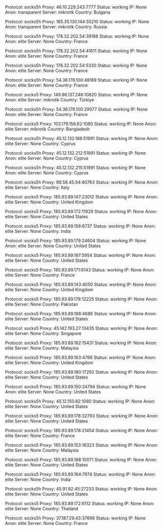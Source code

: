 Protocol: socks5h
Proxy: 46.10.229.243:7777
Status: working
IP: None
Anon: transparent
Server: mikrotik
Country: Bulgaria

Protocol: socks5h
Proxy: 185.35.130.144:55210
Status: working
IP: None
Anon: transparent
Server: mikrotik
Country: Russia

Protocol: socks5h
Proxy: 178.32.202.54:39188
Status: working
IP: None
Anon: elite
Server: None
Country: France

Protocol: socks5h
Proxy: 178.32.202.54:41611
Status: working
IP: None
Anon: elite
Server: None
Country: France

Protocol: socks5h
Proxy: 178.32.202.54:5330
Status: working
IP: None
Anon: elite
Server: None
Country: France

Protocol: socks5h
Proxy: 54.36.176.100:48169
Status: working
IP: None
Anon: elite
Server: None
Country: France

Protocol: socks5
Proxy: 149.86.137.246:10820
Status: working
IP: None
Anon: elite
Server: mikrotik
Country: Türkiye

Protocol: socks5h
Proxy: 54.36.176.100:29077
Status: working
IP: None
Anon: elite
Server: None
Country: France

Protocol: socks5
Proxy: 103.179.156.62:1080
Status: working
IP: None
Anon: elite
Server: mikrotik
Country: Bangladesh

Protocol: socks5h
Proxy: 45.12.132.188:51991
Status: working
IP: None
Anon: elite
Server: None
Country: Cyprus

Protocol: socks5h
Proxy: 45.12.132.212:51991
Status: working
IP: None
Anon: elite
Server: None
Country: Cyprus

Protocol: socks5h
Proxy: 45.12.132.215:51991
Status: working
IP: None
Anon: elite
Server: None
Country: Cyprus

Protocol: socks5h
Proxy: 89.58.45.94:40763
Status: working
IP: None
Anon: elite
Server: None
Country: Italy

Protocol: socks5
Proxy: 185.93.89.147:23012
Status: working
IP: None
Anon: elite
Server: None
Country: United Kingdom

Protocol: socks5
Proxy: 185.93.89.172:11929
Status: working
IP: None
Anon: elite
Server: None
Country: United States

Protocol: socks5
Proxy: 185.93.89.156:6737
Status: working
IP: None
Anon: elite
Server: None
Country: India

Protocol: socks5
Proxy: 185.93.89.179:24604
Status: working
IP: None
Anon: elite
Server: None
Country: United States

Protocol: socks5
Proxy: 185.93.89.187:5954
Status: working
IP: None
Anon: elite
Server: None
Country: United States

Protocol: socks5
Proxy: 185.93.89.171:6143
Status: working
IP: None
Anon: elite
Server: None
Country: France

Protocol: socks5
Proxy: 185.93.89.143:4050
Status: working
IP: None
Anon: elite
Server: None
Country: United Kingdom

Protocol: socks5
Proxy: 185.93.89.178:12225
Status: working
IP: None
Anon: elite
Server: None
Country: Pakistan

Protocol: socks5
Proxy: 185.93.89.188:4688
Status: working
IP: None
Anon: elite
Server: None
Country: United States

Protocol: socks5
Proxy: 45.142.193.27:13435
Status: working
IP: None
Anon: elite
Server: None
Country: Singapore

Protocol: socks5
Proxy: 185.93.89.182:15431
Status: working
IP: None
Anon: elite
Server: None
Country: Malaysia

Protocol: socks5
Proxy: 185.93.89.163:4766
Status: working
IP: None
Anon: elite
Server: None
Country: United Kingdom

Protocol: socks5
Proxy: 185.93.89.180:17292
Status: working
IP: None
Anon: elite
Server: None
Country: United States

Protocol: socks5
Proxy: 185.93.89.150:24794
Status: working
IP: None
Anon: elite
Server: None
Country: United States

Protocol: socks5h
Proxy: 45.12.150.82:1080
Status: working
IP: None
Anon: elite
Server: None
Country: United States

Protocol: socks5
Proxy: 185.93.89.178:32793
Status: working
IP: None
Anon: elite
Server: None
Country: United States

Protocol: socks5
Proxy: 185.93.89.178:21454
Status: working
IP: None
Anon: elite
Server: None
Country: France

Protocol: socks5
Proxy: 185.93.89.153:16323
Status: working
IP: None
Anon: elite
Server: None
Country: Malaysia

Protocol: socks5
Proxy: 185.93.89.188:10071
Status: working
IP: None
Anon: elite
Server: None
Country: United States

Protocol: socks5
Proxy: 185.93.89.164:7974
Status: working
IP: None
Anon: elite
Server: None
Country: India

Protocol: socks5h
Proxy: 45.91.92.45:27233
Status: working
IP: None
Anon: elite
Server: None
Country: United States

Protocol: socks5
Proxy: 185.93.89.172:6112
Status: working
IP: None
Anon: elite
Server: None
Country: Thailand

Protocol: socks5h
Proxy: 37.187.29.43:37666
Status: working
IP: None
Anon: elite
Server: None
Country: France

